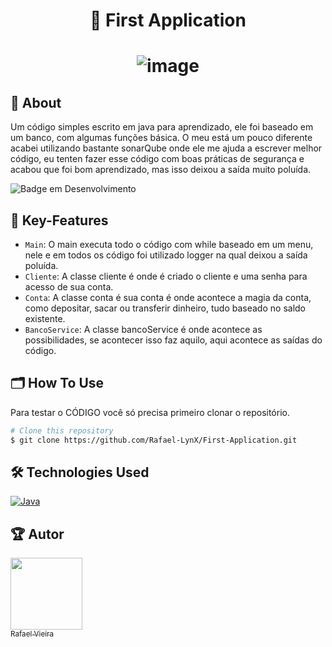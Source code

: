 <h1 align="center"> 
  🚀 First Application
</h1>

<h1 align="center"> 

![image](https://github.com/user-attachments/assets/f1e74838-3530-41c6-9d43-160f8ce5b662)

</h1>

## 📖 About
Um código simples escrito em java para aprendizado, ele foi baseado em um banco, com algumas funções básica. O meu está um pouco diferente
acabei utilizando bastante sonarQube onde ele me ajuda a escrever melhor código, eu tenten fazer esse código com boas práticas de segurança e 
acabou que foi bom aprendizado, mas isso deixou a saída muito poluída.

![Badge em Desenvolvimento](http://img.shields.io/static/v1?label=STATUS&message=FIRST-APPLICATION%20FINALIZADO&color=GREEN&style=for-the-badge)

## 🔑 Key-Features
- `Main`: O main executa todo o código com while baseado em um menu, nele e em todos os código foi utilizado logger na qual deixou a saída poluída. 
- `Cliente`: A classe cliente é onde é criado o cliente e uma senha para acesso de sua conta.
- `Conta`: A classe conta é sua conta é onde acontece a magia da conta, como depositar, sacar ou transferir dinheiro, tudo baseado no saldo existente.
- `BancoService`: A classe bancoService é onde acontece as possibilidades, se acontecer isso faz aquilo, aqui acontece as saídas do código.

## 🗂️ How To Use 
Para testar o CÓDIGO você só precisa primeiro clonar o repositório.
```bash
# Clone this repository
$ git clone https://github.com/Rafael-LynX/First-Application.git
```

## 🛠️ Technologies Used

[![Java](https://img.shields.io/badge/java-%23ED8B00.svg?style=for-the-badge&logo=openjdk&logoColor=white)](https://www.java.com/pt-BR/)

## 🏆 Autor

[<img loading="lazy" src="https://avatars.githubusercontent.com/u/109623407?s=400&u=19dac11507a1cbd81c5c6ceb1526c24eb6033cce&v=4" width=115><br><sub>Rafael Vieira</sub>](https://github.com/Rafael-LynX) 
